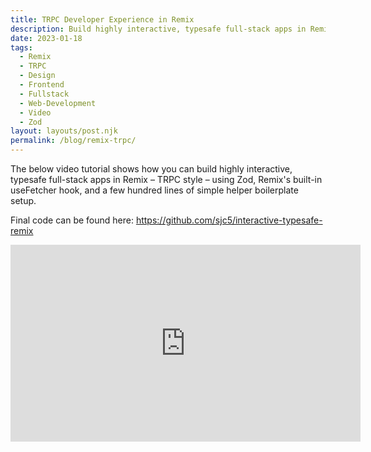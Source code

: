 ```yaml
---
title: TRPC Developer Experience in Remix
description: Build highly interactive, typesafe full-stack apps in Remix with useFetcher and Zod.
date: 2023-01-18
tags:
  - Remix
  - TRPC
  - Design
  - Frontend
  - Fullstack
  - Web-Development
  - Video
  - Zod
layout: layouts/post.njk
permalink: /blog/remix-trpc/
---
```


The below video tutorial shows how you can build highly interactive, typesafe full-stack apps in Remix – TRPC style – using Zod, Remix's built-in useFetcher hook, and a few hundred lines of simple helper boilerplate setup.

Final code can be found here: <a href="https://github.com/sjc5/interactive-typesafe-remix" target="_blank" rel="noreferrer">https://github.com/sjc5/interactive-typesafe-remix</a>

<div class="video-wrapper"><iframe width="560" height="315" src="https://www.youtube-nocookie.com/embed/w8fpyBiixdw" title="YouTube video player" frameborder="0" allow="accelerometer; autoplay; clipboard-write; encrypted-media; gyroscope; picture-in-picture" allowfullscreen class="youtube-embed"></iframe></div>
